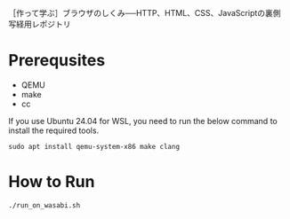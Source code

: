 
［作って学ぶ］ブラウザのしくみ──HTTP、HTML、CSS、JavaScriptの裏側 写経用レポジトリ

# Prerequsites

- QEMU
- make
- cc

If you use Ubuntu 24.04 for WSL, you need to run the below command to install the required tools. 

```shell
sudo apt install qemu-system-x86 make clang
```

# How to Run

```shell
./run_on_wasabi.sh
```